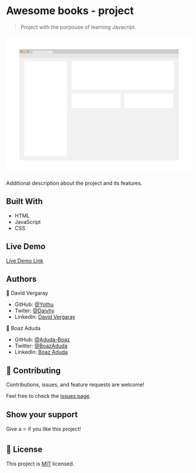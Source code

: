 # Awesome books - project

> Project with the porpouse of learning Javacript.

![screenshot](./app_screenshot.png)

Additional description about the project and its features.

## Built With

- HTML
- JavaScript
- CSS

## Live Demo

[Live Demo Link](https://yothu.github.io/awesome-books-project/)

## Authors

👤 David Vergaray

- GitHub:   [@Yothu](https://github.com/Yothu)
- Twiter:   [@Daivhy](https://twitter.com/Daivhy)
- LinkedIn: [David Vergaray](https://www.linkedin.com/in/david-vergaray-almontes-051a11127/)


👤 Boaz Aduda

- GitHub: [@Aduda-Boaz](https://github.com/githubhandle)
- Twitter: [@BoazAduda](https://twitter.com/BoazAduda)
- LinkedIn: [Boaz Aduda](https://www.linkedin.com/in/boaz-aduda/)

## 🤝 Contributing

Contributions, issues, and feature requests are welcome!

Feel free to check the [issues page](../../issues/).

## Show your support

Give a ⭐️ if you like this project!

## 📝 License

This project is [MIT](./MIT.md) licensed.
